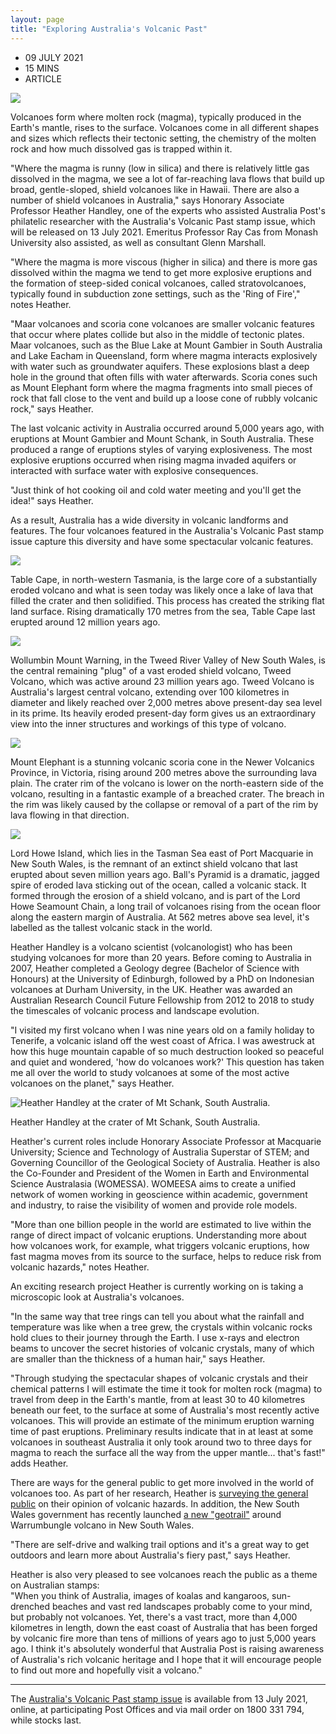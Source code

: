 ```yaml
---
layout: page
title: "Exploring Australia's Volcanic Past"
---
```




-   09 JULY 2021
-   15 MINS
-   ARTICLE

![](https://australiapostcollectables.com.au/content/dam/auspost_corp_microsites/collectables/articles-2021/exploring-australias-volcanic-past/exploring-australias-volcanic-past.png.auspostimage.970*0.medium.png)

Volcanoes form where molten rock (magma), typically produced in the Earth's mantle, rises to the surface. Volcanoes come in all different shapes and sizes which reflects their tectonic setting, the chemistry of the molten rock and how much dissolved gas is trapped within it.

"Where the magma is runny (low in silica) and there is relatively little gas dissolved in the magma, we see a lot of far-reaching lava flows that build up broad, gentle-sloped, shield volcanoes like in Hawaii. There are also a number of shield volcanoes in Australia," says Honorary Associate Professor Heather Handley, one of the experts who assisted Australia Post's philatelic researcher with the Australia's Volcanic Past stamp issue, which will be released on 13 July 2021. Emeritus Professor Ray Cas from Monash University also assisted, as well as consultant Glenn Marshall.

"Where the magma is more viscous (higher in silica) and there is more gas dissolved within the magma we tend to get more explosive eruptions and the formation of steep-sided conical volcanoes, called stratovolcanoes, typically found in subduction zone settings, such as the 'Ring of Fire'," notes Heather.

"Maar volcanoes and scoria cone volcanoes are smaller volcanic features that occur where plates collide but also in the middle of tectonic plates. Maar volcanoes, such as the Blue Lake at Mount Gambier in South Australia and Lake Eacham in Queensland, form where magma interacts explosively with water such as groundwater aquifers. These explosions blast a deep hole in the ground that often fills with water afterwards. Scoria cones such as Mount Elephant form where the magma fragments into small pieces of rock that fall close to the vent and build up a loose cone of rubbly volcanic rock," says Heather.

The last volcanic activity in Australia occurred around 5,000 years ago, with eruptions at Mount Gambier and Mount Schank, in South Australia. These produced a range of eruptions styles of varying explosiveness. The most explosive eruptions occurred when rising magma invaded aquifers or interacted with surface water with explosive consequences.

"Just think of hot cooking oil and cold water meeting and you'll get the idea!" says Heather.

As a result, Australia has a wide diversity in volcanic landforms and features. The four volcanoes featured in the Australia's Volcanic Past stamp issue capture this diversity and have some spectacular volcanic features.

![](https://australiapostcollectables.com.au/content/dam/auspost_corp_microsites/collectables/stamp-issues-2021/australias-volcanic-past/gallery/media-australias-volcanic-past-table-cape.png.auspostimage.970*0.medium.png)

Table Cape, in north-western Tasmania, is the large core of a substantially eroded volcano and what is seen today was likely once a lake of lava that filled the crater and then solidified. This process has created the striking flat land surface. Rising dramatically 170 metres from the sea, Table Cape last erupted around 12 million years ago.

![](https://australiapostcollectables.com.au/content/dam/auspost_corp_microsites/collectables/stamp-issues-2021/australias-volcanic-past/gallery/media-australias-volcanic-past-wollumbin-mount-warning.png.auspostimage.970*0.medium.png)

Wollumbin Mount Warning, in the Tweed River Valley of New South Wales, is the central remaining "plug" of a vast eroded shield volcano, Tweed Volcano, which was active around 23 million years ago. Tweed Volcano is Australia's largest central volcano, extending over 100 kilometres in diameter and likely reached over 2,000 metres above present-day sea level in its prime. Its heavily eroded present-day form gives us an extraordinary view into the inner structures and workings of this type of volcano.

![](https://australiapostcollectables.com.au/content/dam/auspost_corp_microsites/collectables/stamp-issues-2021/australias-volcanic-past/gallery/media-australias-volcanic-past-mount-elephant.png.auspostimage.970*0.medium.png)

Mount Elephant is a stunning volcanic scoria cone in the Newer Volcanics Province, in Victoria, rising around 200 metres above the surrounding lava plain. The crater rim of the volcano is lower on the north-eastern side of the volcano, resulting in a fantastic example of a breached crater. The breach in the rim was likely caused by the collapse or removal of a part of the rim by lava flowing in that direction.

![](https://australiapostcollectables.com.au/content/dam/auspost_corp_microsites/collectables/stamp-issues-2021/australias-volcanic-past/gallery/media-australias-volcanic-past-lord-howe-island.png.auspostimage.970*0.medium.png)

Lord Howe Island, which lies in the Tasman Sea east of Port Macquarie in New South Wales, is the remnant of an extinct shield volcano that last erupted about seven million years ago. Ball's Pyramid is a dramatic, jagged spire of eroded lava sticking out of the ocean, called a volcanic stack. It formed through the erosion of a shield volcano, and is part of the Lord Howe Seamount Chain, a long trail of volcanoes rising from the ocean floor along the eastern margin of Australia. At 562 metres above sea level, it's labelled as the tallest volcanic stack in the world.

Heather Handley is a volcano scientist (volcanologist) who has been studying volcanoes for more than 20 years. Before coming to Australia in 2007, Heather completed a Geology degree (Bachelor of Science with Honours) at the University of Edinburgh, followed by a PhD on Indonesian volcanoes at Durham University, in the UK. Heather was awarded an Australian Research Council Future Fellowship from 2012 to 2018 to study the timescales of volcanic process and landscape evolution.

"I visited my first volcano when I was nine years old on a family holiday to Tenerife, a volcanic island off the west coast of Africa. I was awestruck at how this huge mountain capable of so much destruction looked so peaceful and quiet and wondered, 'how do volcanoes work?' This question has taken me all over the world to study volcanoes at some of the most active volcanoes on the planet," says Heather.

![Heather Handley at the crater of Mt Schank, South Australia.](https://australiapostcollectables.com.au/content/dam/auspost_corp_microsites/collectables/articles-2021/exploring-australias-volcanic-past/heather-handley.png.auspostimage.970*0.medium.png)

Heather Handley at the crater of Mt Schank, South Australia.

Heather's current roles include Honorary Associate Professor at Macquarie University; Science and Technology of Australia Superstar of STEM; and Governing Councillor of the Geological Society of Australia. Heather is also the Co-Founder and President of the Women in Earth and Environmental Science Australasia (WOMESSA). WOMEESA aims to create a unified network of women working in geoscience within academic, government and industry, to raise the visibility of women and provide role models.

"More than one billion people in the world are estimated to live within the range of direct impact of volcanic eruptions. Understanding more about how volcanoes work, for example, what triggers volcanic eruptions, how fast magma moves from its source to the surface, helps to reduce risk from volcanic hazards," notes Heather.

An exciting research project Heather is currently working on is taking a microscopic look at Australia's volcanoes.

"In the same way that tree rings can tell you about what the rainfall and temperature was like when a tree grew, the crystals within volcanic rocks hold clues to their journey through the Earth. I use x-rays and electron beams to uncover the secret histories of volcanic crystals, many of which are smaller than the thickness of a human hair," says Heather.

"Through studying the spectacular shapes of volcanic crystals and their chemical patterns I will estimate the time it took for molten rock (magma) to travel from deep in the Earth's mantle, from at least 30 to 40 kilometres beneath our feet, to the surface at some of Australia's most recently active volcanoes. This will provide an estimate of the minimum eruption warning time of past eruptions. Preliminary results indicate that in at least at some volcanoes in southeast Australia it only took around two to three days for magma to reach the surface all the way from the upper mantle... that's fast!" adds Heather.

There are ways for the general public to get more involved in the world of volcanoes too. As part of her research, Heather is [surveying the general public](https://www.heatherhandley.com/research) on their opinion of volcanic hazards. In addition, the New South Wales government has recently launched [a new "geotrail"](https://resourcesandgeoscience.nsw.gov.au/miners-and-explorers/geoscience-information/geotrails/warrumbungle-geotrails) around Warrumbungle volcano in New South Wales.

"There are self-drive and walking trail options and it's a great way to get outdoors and learn more about Australia's fiery past," says Heather.

Heather is also very pleased to see volcanoes reach the public as a theme on Australian stamps:\
"When you think of Australia, images of koalas and kangaroos, sun-drenched beaches and vast red landscapes probably come to your mind, but probably not volcanoes. Yet, there's a vast tract, more than 4,000 kilometres in length, down the east coast of Australia that has been forged by volcanic fire more than tens of millions of years ago to just 5,000 years ago. I think it's absolutely wonderful that Australia Post is raising awareness of Australia's rich volcanic heritage and I hope that it will encourage people to find out more and hopefully visit a volcano."

* * * * *

The [Australia's Volcanic Past stamp issue](https://australiapostcollectables.com.au/stamp-issues/australias-volcanic-past) is available from 13 July 2021, online, at participating Post Offices and via mail order on 1800 331 794, while stocks last.